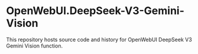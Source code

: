 # OpenWebUI.DeepSeek-V3-Gemini-Vision
This repository hosts source code and history for OpenWebUI DeepSeek V3 Gemini Vision function.
